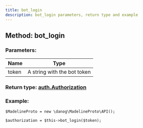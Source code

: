 ```yaml
---
title: bot_login
description: bot_login parameters, return type and example
---
```

## Method: bot_login  


### Parameters:

| Name     |    Type       |
|----------|:-------------:|
|token| A string with the bot token|

### Return type: [auth.Authorization](API_docs/types/auth_Authorization.md)

### Example:


```
$MadelineProto = new \danog\MadelineProto\API();

$authorization = $this->bot_login($token);
```
